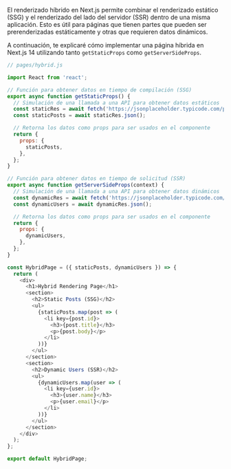 
El renderizado híbrido en Next.js permite combinar el renderizado estático (SSG) y el renderizado del lado del servidor (SSR) dentro de una misma aplicación. Esto es útil para páginas que tienen partes que pueden ser prerenderizadas estáticamente y otras que requieren datos dinámicos.

A continuación, te explicaré cómo implementar una página híbrida en Next.js 14 utilizando tanto `getStaticProps` como `getServerSideProps`.


```js
// pages/hybrid.js

import React from 'react';

// Función para obtener datos en tiempo de compilación (SSG)
export async function getStaticProps() {
  // Simulación de una llamada a una API para obtener datos estáticos
  const staticRes = await fetch('https://jsonplaceholder.typicode.com/posts');
  const staticPosts = await staticRes.json();

  // Retorna los datos como props para ser usados en el componente
  return {
    props: {
      staticPosts,
    },
  };
}

// Función para obtener datos en tiempo de solicitud (SSR)
export async function getServerSideProps(context) {
  // Simulación de una llamada a una API para obtener datos dinámicos
  const dynamicRes = await fetch('https://jsonplaceholder.typicode.com/users');
  const dynamicUsers = await dynamicRes.json();

  // Retorna los datos como props para ser usados en el componente
  return {
    props: {
      dynamicUsers,
    },
  };
}

const HybridPage = ({ staticPosts, dynamicUsers }) => {
  return (
    <div>
      <h1>Hybrid Rendering Page</h1>
      <section>
        <h2>Static Posts (SSG)</h2>
        <ul>
          {staticPosts.map(post => (
            <li key={post.id}>
              <h3>{post.title}</h3>
              <p>{post.body}</p>
            </li>
          ))}
        </ul>
      </section>
      <section>
        <h2>Dynamic Users (SSR)</h2>
        <ul>
          {dynamicUsers.map(user => (
            <li key={user.id}>
              <h3>{user.name}</h3>
              <p>{user.email}</p>
            </li>
          ))}
        </ul>
      </section>
    </div>
  );
};

export default HybridPage;

```
